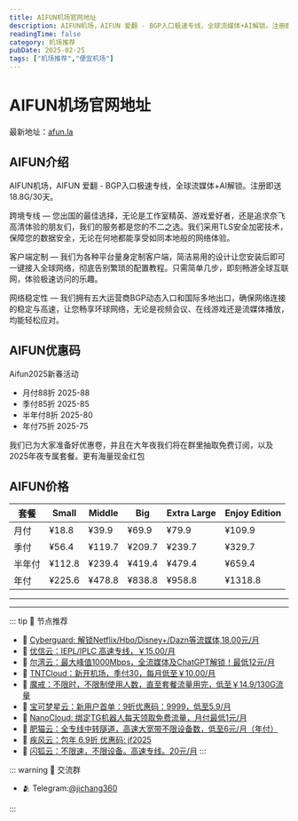 ```yaml
---
title: AIFUN机场官网地址
description: AIFUN机场，AIFUN 爱翻 - BGP入口极速专线，全球流媒体+AI解锁。注册即送18.8G/30天。
readingTime: false
category: 机场推荐
pubDate: 2025-02-25
tags: ["机场推荐","便宜机场"]
---
```


# AIFUN机场官网地址

最新地址：[afun.la](https://a.suola.link/youxinyun)

## AIFUN介绍

AIFUN机场，AIFUN 爱翻 - BGP入口极速专线，全球流媒体+AI解锁。注册即送18.8G/30天。

跨境专线 — 您出国的最佳选择，无论是工作室精英、游戏爱好者，还是追求奈飞高清体验的朋友们，我们的服务都是您的不二之选。我们采用TLS安全加密技术，保障您的数据安全，无论在何地都能享受如同本地般的网络体验。 

客户端定制 — 我们为各种平台量身定制客户端，简洁易用的设计让您安装后即可一键接入全球网络，彻底告别繁琐的配置教程。只需简单几步，即刻畅游全球互联网，体验极速访问的乐趣。 

网络稳定性 — 我们拥有五大运营商BGP动态入口和国际多地出口，确保网络连接的稳定与高速，让您畅享环球网络，无论是视频会议、在线游戏还是流媒体播放，均能轻松应对。 

## AIFUN优惠码

Aifun2025新春活动

- 月付88折 2025-88
- 季付85折 2025-85
- 半年付8折 2025-80
- 年付75折 2025-75

我们已为大家准备好优惠卷，并且在大年夜我们将在群里抽取免费订阅，以及2025年夜专属套餐。更有海量现金红包

## AIFUN价格

|套餐|Small|Middle|Big|Extra Large|Enjoy Edition|
|----|----|----|----|----|----|
|月付|¥18.8|¥39.9|¥69.9|¥79.9|¥109.9|
|季付|¥56.4|¥119.7|¥209.7|¥239.7|¥329.7|
|半年付|¥112.8|¥239.4|¥419.4|¥479.4|¥659.4|
|年付|¥225.6|¥478.8|¥838.8|¥958.8|¥1318.8|



---------
---------

::: tip 🎉 节点推荐
- 🚀 [Cyberguard: 解锁Netflix/Hbo/Disney+/Dazn等流媒体,18.00元/月](https://www.cyberguard.best/#/register?code=XsreC0T5)<br>
- 🚀 [优信云：IEPL/IPLC 高速专线，￥15.00/月](https://www.优信云.com/#/register?code=JRtE5uIV)<br>
- 🚀 [尔湾云：最大峰值1000Mbps，全流媒体及ChatGPT解锁！最低12元/月](https://erwan6.net/auth/register?code=BoObCd)<br>
- 🚀 [TNTCloud：新开机场，季付30，每月低至￥10.00/月](https://haibing822.tntvipaff.cc/#/register?code=GtjJVgml)<br>
- 🚀 [魔戒：不限时，不限制使用人数，直至套餐流量用完，低至￥14.9/130G流量](https://mojie.app/#/register?code=sSdtPtLo)<br>
- 🚀 [宝可梦星云：新用户首单：9折优惠码：9999，低至5.9/月 ](https://love.521pokemon.com/register?code=56ERkkxp)<br>
- 🚀 [NanoCloud: 绑定TG机器人每天领取免费流量，月付最低1元/月](https://edu.uodoo.bid/auth/register?code=JMiOQDHf)<br>
- 🚀 [肥猫云：全专线中转隧道，高速大宽带不限设备数，低至6元/月（年付）](https://fchb1188.fcvipaff.cc/register?aff=X1vZd2wf)<br>
- 🚀 [疾风云：包年 6.9折 优惠码: jf2025](https://homes.tr25.cn?code=ReCm)<br>
- 🚀 [闪狐云：不限速，不限设备。高速专线。20元/月](https://inv02.ffaff.cc/register?aff=WQApz2pv)
:::

::: warning  💬 交流群

- 🫂 Telegram:[@jichang360](https://t.me/jichang360)

:::
